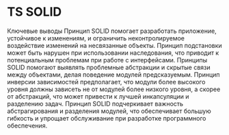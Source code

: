 
# TS SOLID 

Ключевые выводы
 Принцип SOLID помогает разработать приложение, устойчивое к изменениям, и ограничить неконтролируемое воздействие изменений на несвязанные объекты.
 Принцип подстановки может быть нарушен при использовании наследования, что приводит к потенциальным проблемам при работе с интерфейсами.
 Принципы SOLID помогают выявлять проблемные абстракции и скрытые связи между объектами, делая поведение модулей предсказуемым.
 Принцип инверсии зависимостей предполагает, что модули более высокого уровня должны зависеть не от модулей более низкого уровня, а скорее от абстракций, что может привести к лучшей инкапсуляции и разделению задач.
 Принцип SOLID подчеркивает важность абстрагирования и разделения модулей, что обеспечивает большую гибкость и упрощает обслуживание при разработке программного обеспечения.
